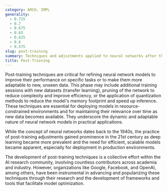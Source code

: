```yaml
---
category: ARCH, IMPL
generality:
  - 0.725
  - 0.7
  - 0.675
  - 0.65
  - 0.625
  - 0.6
  - 0.575
slug: post-training
summary: Techniques and adjustments applied to neural networks after their initial training phase to enhance performance, efficiency, or adaptability to new data or tasks.
title: Post-Training
---
```


Post-training techniques are critical for refining neural network models to improve their performance on specific tasks or to make them more adaptable to new, unseen data. This phase may include additional training sessions with new datasets (transfer learning), pruning of the network to reduce complexity and improve efficiency, or the application of quantization methods to reduce the model's memory footprint and speed up inference. These techniques are essential for deploying models in resource-constrained environments and for maintaining their relevance over time as new data becomes available. They underscore the dynamic and adaptable nature of neural network models in practical applications.

While the concept of neural networks dates back to the 1940s, the practice of post-training adjustments gained prominence in the 21st century as deep learning became more prevalent and the need for efficient, scalable models became apparent, especially for deployment in production environments.

The development of post-training techniques is a collective effort within the AI research community, involving countless contributors across academia and industry. However, organizations like Google, Facebook, and OpenAI, among others, have been instrumental in advancing and popularizing these techniques through their research and the development of frameworks and tools that facilitate model optimization.
